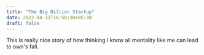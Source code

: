 ```yaml
---
title: "The Big Billion Startup"
date: 2022-04-11T16:50:30+05:30
draft: false
---
```


This is really nice story of how thinking I know all mentality like me can lead to own's fall.